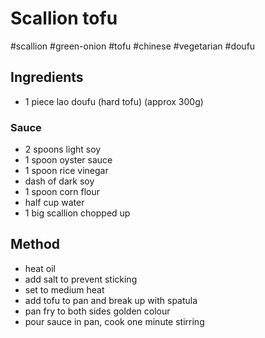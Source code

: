# Scallion tofu

#scallion #green-onion #tofu #chinese #vegetarian #doufu

## Ingredients
- 1 piece lao doufu (hard tofu) (approx 300g)
### Sauce
- 2 spoons light soy
- 1 spoon oyster sauce
- 1 spoon rice vinegar
- dash of dark soy
- 1 spoon corn flour
- half cup water
- 1 big scallion chopped up

## Method
- heat oil
- add salt to prevent sticking
- set to medium heat
- add tofu to pan and break up with spatula
- pan fry to both sides golden colour
- pour sauce in pan, cook one minute stirring